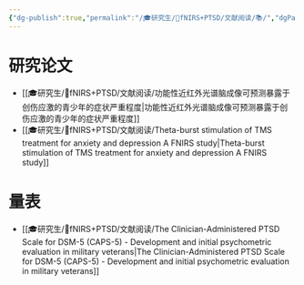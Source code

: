 ```yaml
---
{"dg-publish":true,"permalink":"/🎓研究生/🌙fNIRS+PTSD/文献阅读/📚/","dgPassFrontmatter":true}
---
```


# 研究论文
+ [[🎓研究生/🌙fNIRS+PTSD/文献阅读/功能性近红外光谱脑成像可预测暴露于创伤应激的青少年的症状严重程度\|功能性近红外光谱脑成像可预测暴露于创伤应激的青少年的症状严重程度]]
+ [[🎓研究生/🌙fNIRS+PTSD/文献阅读/Theta-burst stimulation of TMS treatment for anxiety and depression A FNIRS study\|Theta-burst stimulation of TMS treatment for anxiety and depression A FNIRS study]]

# 量表
+ [[🎓研究生/🌙fNIRS+PTSD/文献阅读/The Clinician-Administered PTSD Scale for DSM-5 (CAPS-5) - Development and initial psychometric evaluation in military veterans\|The Clinician-Administered PTSD Scale for DSM-5 (CAPS-5) - Development and initial psychometric evaluation in military veterans]]
